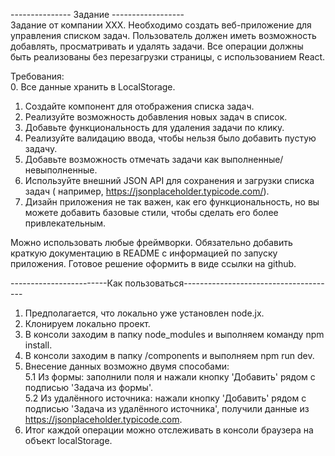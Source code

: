 
--------------- Задание ------------------\
Задание от компании ХХХ.
Необходимо создать веб-приложение для управления списком задач. 
Пользователь должен иметь возможность добавлять, просматривать и удалять задачи. 
Все операции должны быть реализованы без перезагрузки страницы, с использованием React.

Требования:\
 0. Все данные хранить в LocalStorage.
 1. Создайте компонент для отображения списка задач. 
 2. Реализуйте возможность добавления новых задач в список. 
 3. Добавьте функциональность для удаления задачи по клику. 
 4. Реализуйте валидацию ввода, чтобы нельзя было добавить пустую задачу. 
 5. Добавьте возможность отмечать задачи как выполненные/невыполненные. 
 6. Используйте внешний JSON API для сохранения и загрузки списка задач ( 
    например, https://jsonplaceholder.typicode.com/). 
 7. Дизайн приложения не так важен, как его функциональность, 
    но вы можете добавить базовые стили, чтобы сделать его более привлекательным. 

Можно использовать любые фреймворки. 
Обязательно добавить краткую документацию в README с информацией по запуску приложения.
Готовое решение оформить в виде ссылки на github.


------------------------Как пользоваться--------------------------------------
1. Предполагается, что локально уже установлен node.jx. 
2. Клонируем локально проект. 
3. В консоли заходим в папку node_modules и выполняем команду npm install. 
4. В консоли заходим в папку /components и выполняем npm run dev. 
5. Внесение данных возможно двумя способами: \
   5.1 Из формы: заполнили поля и нажали кнопку 'Добавить' рядом с подписью 'Задача из формы'. \
   5.2 Из удалённого источника: нажали кнопку 'Добавить'  рядом с подписью 'Задача из удалённого источника', 
       получили данные из https://jsonplaceholder.typicode.com.
7. Итог каждой операции можно отслеживать в консоли браузера на объект localStorage.



